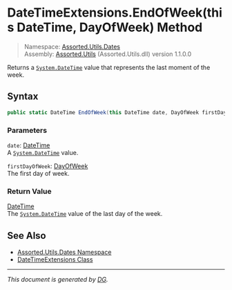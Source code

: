 ﻿# DateTimeExtensions.EndOfWeek(this DateTime, DayOfWeek) Method

> Namespace: [Assorted.Utils.Dates](index.md#assortedutilsdates-namespace)\
> Assembly: [Assorted.Utils](index.md) (Assorted.Utils.dll) version 1.1.0.0

Returns a [`System.DateTime`](https://docs.microsoft.com/en-us/dotnet/api/system.datetime) value that represents the last moment of the week.

## Syntax

```csharp
public static DateTime EndOfWeek(this DateTime date, DayOfWeek firstDayOfWeek = DayOfWeek.Monday)
```

### Parameters

`date`: [DateTime](https://docs.microsoft.com/en-us/dotnet/api/system.datetime)\
A [`System.DateTime`](https://docs.microsoft.com/en-us/dotnet/api/system.datetime) value.

`firstDayOfWeek`: [DayOfWeek](https://docs.microsoft.com/en-us/dotnet/api/system.dayofweek)\
The first day of week.

### Return Value

[DateTime](https://docs.microsoft.com/en-us/dotnet/api/system.datetime)\
The [`System.DateTime`](https://docs.microsoft.com/en-us/dotnet/api/system.datetime) value of the last day of the week.

## See Also

- [Assorted.Utils.Dates Namespace](index.md#assortedutilsdates-namespace)
- [DateTimeExtensions Class](Assorted.Utils.Dates.DateTimeExtensions.md)

---

_This document is generated by [DG](https://github.com/Khojasteh/dg)._
